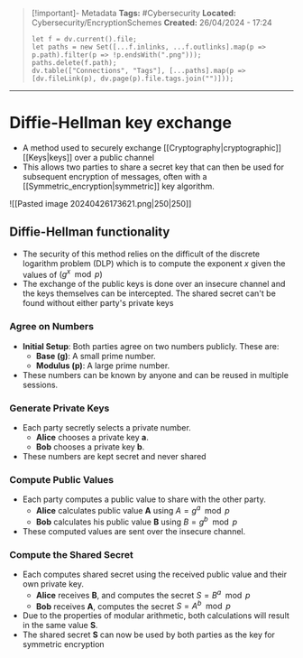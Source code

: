 > [!important]- Metadata
> **Tags:** #Cybersecurity 
> **Located:** Cybersecurity/EncryptionSchemes
> **Created:** 26/04/2024 - 17:24
> ```dataviewjs
> let f = dv.current().file;
> let paths = new Set([...f.inlinks, ...f.outlinks].map(p => p.path).filter(p => !p.endsWith(".png")));
> paths.delete(f.path);
> dv.table(["Connections", "Tags"], [...paths].map(p => [dv.fileLink(p), dv.page(p).file.tags.join("")]));
> ```

___
# Diffie-Hellman key exchange
- A method used to securely exchange [[Cryptography|cryptographic]] [[Keys|keys]] over a public channel
- This allows two parties to share a secret key that can then be used for subsequent encryption of messages, often with a [[Symmetric_encryption|symmetric]] key algorithm.

![[Pasted image 20240426173621.png|250|250]]



## Diffie-Hellman functionality 
- The security of this method relies on the difficult of the discrete logarithm problem (DLP) which is to compute the exponent $x$ given the values of $(g^{x}\mod {p})$
- The exchange of the public keys is done over an insecure channel and the keys themselves can be intercepted. The shared secret can't be found without either party's private keys

### Agree on Numbers
- **Initial Setup**: Both parties agree on two numbers publicly. These are:
    - **Base (g)**: A small prime number.
    - **Modulus (p)**: A large prime number. 
- These numbers can be known by anyone and can be reused in multiple sessions.


### Generate Private Keys

- Each party secretly selects a private number.
    - **Alice** chooses a private key **a**.
    - **Bob** chooses a private key **b**. 
- These numbers are kept secret and never shared


### Compute Public Values
- Each party computes a public value to share with the other party.
    - **Alice** calculates public value **A** using $A=g^{a}\mod {p}$ 
    - **Bob** calculates his public value **B** using $B=g^{b}\mod {p}$
- These computed values are sent over the insecure channel.


### Compute the Shared Secret
- Each computes shared secret using the received public value and their own private key.
    - **Alice** receives **B**, and computes the secret $S=B^{a}\mod {p}$
    - **Bob** receives **A**, computes the secret $S=A^b\mod {p}$
- Due to the properties of modular arithmetic, both calculations will result in the same value **S**.
- The shared secret **S** can now be used by both parties as the key for symmetric encryption